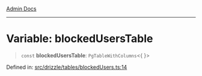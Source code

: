 [Admin Docs](/)

***

# Variable: blockedUsersTable

> `const` **blockedUsersTable**: `PgTableWithColumns`\<\{ \}\>

Defined in: [src/drizzle/tables/blockedUsers.ts:14](https://github.com/Sourya07/talawa-api/blob/ead7a48e0174153214ee7311f8b242ee1c1a12ca/src/drizzle/tables/blockedUsers.ts#L14)
